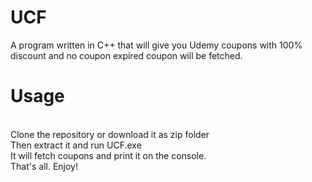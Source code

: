 # UCF
A program written in C++ that will give you Udemy coupons with 100% discount and no coupon expired coupon will be fetched.
# Usage
<br />Clone the repository or download it as zip folder<br />Then extract it and run UCF.exe <br />It will fetch coupons and print it on the console. <br />That's all. Enjoy!</p>
